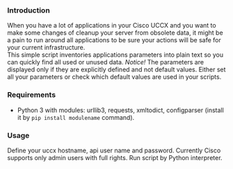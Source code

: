### Introduction
When you have a lot of applications in your Cisco UCCX and you want to make some changes of cleanup your server from obsolete data, it might be a pain to run around all applications to be sure your actions will be safe for your current infrastructure.  
This simple script inventories applications parameters into plain text so you can quickly find all used or unused data.
_Notice!_ The parameters are displayed only if they are explicitly defined and not default values. Either set all your parameters or check which default values are used in your scripts.

### Requirements
- Python 3 with modules: urllib3, requests, xmltodict, configparser (install it by `pip install modulename` command).

### Usage
Define your uccx hostname, api user name and password. Currently Cisco supports only admin users with full rights.
Run script by Python interpreter.
